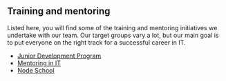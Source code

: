 ## Training and mentoring

Listed here, you will find some of the training and mentoring initiatives we undertake with our team. Our target groups vary a lot, but our main goal is to put everyone on the right track for a successful career in IT.

* [Junior Development Program](https://github.com/FortechRomania/js-team-showcase/tree/master/we-train/junior-development-program)
* [Mentoring in IT](https://github.com/FortechRomania/js-team-showcase/tree/master/we-train/mentoring-in-it)
* [Node School](https://github.com/FortechRomania/js-team-showcase/tree/master/we-train/node-school)
